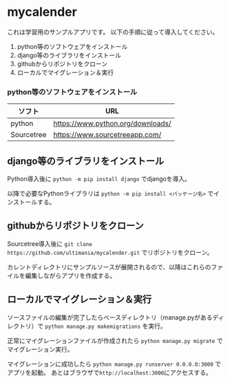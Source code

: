 # mycalender

これは学習用のサンプルアプリです。
以下の手順に従って導入してください。

1. python等のソフトウェアをインストール
1. django等のライブラリをインストール
1. githubからリポジトリをクローン
1. ローカルでマイグレーション＆実行

### python等のソフトウェアをインストール

|ソフト|URL|
|---|---|
|python|https://www.python.org/downloads/|
|Sourcetree|https://www.sourcetreeapp.com/|


## django等のライブラリをインストール

Python導入後に
`python -m pip install django`
でdjangoを導入。

以降で必要なPythonライブラリは
`python -m pip install <パッケージ名>`
でインストールする。


## githubからリポジトリをクローン

Sourcetree導入後に
`git clone https://github.com/ultimania/mycalender.git`
でリポジトリをクローン。

カレントディレクトリにサンプルソースが展開されるので、以降はこれらのファイルを編集しながらアプリを作成する。


## ローカルでマイグレーション＆実行

ソースファイルの編集が完了したらベースディレクトリ（manage.pyがあるディレクトリ）で
`python manage.py makemigrations`
を実行。

正常にマイグレーションファイルが作成されたら
`python manage.py migrate`
でマイグレーション実行。

マイグレーションに成功したら
`python manage.py runserver 0.0.0.0:3000`
でアプリを起動。
あとはブラウザで`http://localhost:3000`にアクセスする。





